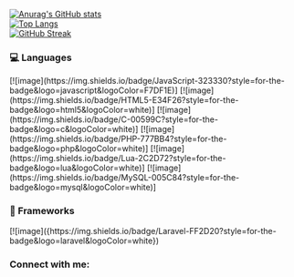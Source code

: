 [![Anurag's GitHub stats](https://github-readme-stats.vercel.app/api?username=DominicV1&theme=radical)](https://github.com/anuraghazra/github-readme-stats) <br>
[![Top Langs](https://github-readme-stats.vercel.app/api/top-langs/?username=DominicV1&theme=radical)](https://github.com/anuraghazra/github-readme-stats) <br>
[![GitHub Streak](http://github-readme-streak-stats.herokuapp.com?user=DominicV1&theme=radical&date_format=M%20j%5B%2C%20Y%5D)](https://git.io/streak-stats) <br>

<h3 align="left">💻 Languages</h3>
[![image](https://img.shields.io/badge/JavaScript-323330?style=for-the-badge&logo=javascript&logoColor=F7DF1E)]
[![image](https://img.shields.io/badge/HTML5-E34F26?style=for-the-badge&logo=html5&logoColor=white)]
[![image](https://img.shields.io/badge/C-00599C?style=for-the-badge&logo=c&logoColor=white)]
[![image](https://img.shields.io/badge/PHP-777BB4?style=for-the-badge&logo=php&logoColor=white)]
[![image](https://img.shields.io/badge/Lua-2C2D72?style=for-the-badge&logo=lua&logoColor=white)]
[![image](https://img.shields.io/badge/MySQL-005C84?style=for-the-badge&logo=mysql&logoColor=white)]


<h3 align="left">🚀 Frameworks</h3>
[![image]({https://img.shields.io/badge/Laravel-FF2D20?style=for-the-badge&logo=laravel&logoColor=white})

<h3 align="left">Connect with me:</h3>
<p align="left">
<a href="https://twitter.com/cinimoD_Dev" target="blank"><img align="center" src="https://img.shields.io/badge/Twitter-1DA1F2?style=for-the-badge&logo=twitter&logoColor=white" alt=""/></a>
<a href="https://www.linkedin.com/in/dominic-vos-87a234228/" target="blank"><img align="center" src="https://img.shields.io/badge/LinkedIn-0077B5?style=for-the-badge&logo=linkedin&logoColor=white" alt=""/></a>
<a href="https://www.instagram.com/dominic.ldv/" target="blank"><img align="center" src="https://img.shields.io/badge/Instagram-E4405F?style=for-the-badge&logo=instagram&logoColor=white" alt=""/></a>
</p>
